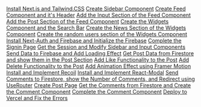 [Install Next.js and Tailwind.CSS](https://www.youtube.com/watch?v=PnvDPSg5bQM&t=307s)
[Create Sidebar Component](https://www.youtube.com/watch?v=PnvDPSg5bQM&t=1475s)
[Create Feed Component and it's Header]()
[Add the Input Section of the Feed Component]()
[Add the Post Section of the Feed Component]()
[Create the Widgets Component and the Search Bar]()
[Create the News Section of the Widgets Component]()
[Create the random users section of the Widgets Component]()
[Install Next-Auth and Firebase and Initialize the Firebase]()
[Complete the Signin Page]()
[Get the Session and Modify Sidebar and Input Components]()
[Send Data to Firebase and Add Loading Effect]()
[Get Post Data from Firestore and show them in the Post Section]()
[Add Like Functionality to the Post]()
[Add Delete Functionality to the Post]()
[Add Animation Effect using Framer Motion]()
[Install and Implement Recoil]()
[Install and Implement React-Modal]()
[Send Comments to Firestore, show the Number of Comments, and Redirect using UseRouter]()
[Create Post Page]()
[Get the Comments from Firestore and Create the Comment Component]()
[Complete the Comment Component]()
[Deploy to Vercel and Fix the Errors]()


